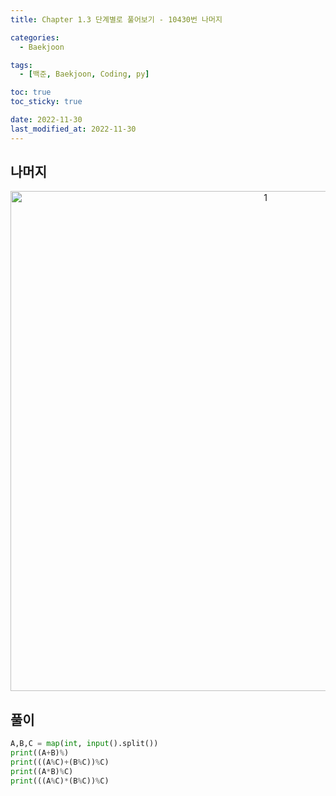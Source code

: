 ```yaml
---
title: Chapter 1.3 단계별로 풀어보기 - 10430번 나머지

categories: 
  - Baekjoon

tags:
  - [백준, Baekjoon, Coding, py]

toc: true
toc_sticky: true

date: 2022-11-30
last_modified_at: 2022-11-30
---
```

## 나머지

<p align="center">
<img width="800" alt="1" src="https://user-images.githubusercontent.com/111734605/204690546-f4fb8e81-83d6-403a-ad2e-971e2fc2930a.png">
</p>

## 풀이
```python
A,B,C = map(int, input().split())
print((A+B)%)
print(((A%C)+(B%C))%C)
print((A*B)%C)
print(((A%C)*(B%C))%C)
```
